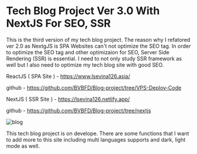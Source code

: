 # Tech Blog Project Ver 3.0 With NextJS For SEO, SSR

This is the third version of my tech blog project.
The reason why I refatored ver 2.0 as NextgJS is SPA Websites can't not optimize the SEO tag.
In order to optimize the SEO tag and other optimizaion for SEO, Server Side Rendering (SSR) is essential.
I need to not only study SSR framework as well but I also need to optimize my tech blog site with good SEO.

ReactJS ( SPA Site ) - https://www.lsevina126.asia/

github - https://github.com/BVBFD/Blog-project/tree/VPS-Deploy-Code

NextJS ( SSR Site ) - https://lsevina126.netlify.app/

github - https://github.com/BVBFD/Blog-project/tree/nextjs

![blog](https://user-images.githubusercontent.com/83178592/216642197-a578af71-468e-45bd-98f6-e55c5a1ef024.png)

This tech blog project is on develope.
There are some functions that I want to add more to this site including multi languages supports and dark, light mode as well.
